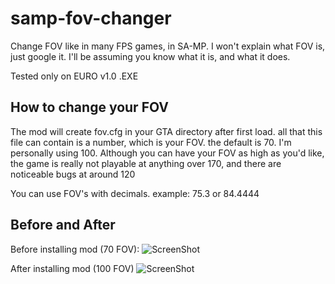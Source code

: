 samp-fov-changer
================

Change FOV like in many FPS games, in SA-MP. I won't explain what FOV is, just google it. I'll be assuming you know what it is, and what it does.

Tested only on EURO v1.0 .EXE


How to change your FOV
-----------------
The mod will create fov.cfg in your GTA directory after first load. all that this file can contain is a number, which is your FOV. the default is 70. I'm personally using 100. Although you can have your FOV as high as you'd like, the game is really not playable at anything over 170, and there are noticeable bugs at around 120

You can use FOV's with decimals. example: 75.3 or 84.4444

Before and After
-----------------

Before installing mod (70 FOV):
![ScreenShot](http://www.sixtytiger.com/tiger/screenshots/sa-mp-018.png)

After installing mod (100 FOV)
![ScreenShot](http://www.sixtytiger.com/tiger/screenshots/sa-mp-017.png)
